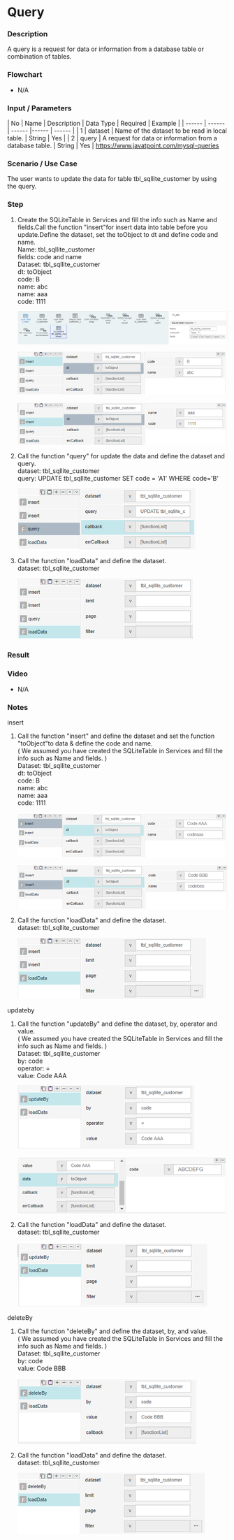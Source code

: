﻿# Query  

### Description

A query is a request for data or information from a database table or combination of tables.

### Flowchart

- N/A 

### Input / Parameters

| No | Name | Description | Data Type | Required | Example |
| ------ | ------ | ------ |------ | ------ |
| 1 | dataset | Name of the dataset to be read in local table. | String | Yes |
| 2 | query | A request for data or information from a database table.  | String | Yes | <a href:></a> </a> https://www.javatpoint.com/mysql-queries</a>

### Scenario / Use Case

The user wants to update the data for table tbl_sqllite_customer by using the query.

### Step

1. Create the SQLiteTable in Services and fill     the info such as Name    and fields.Call the       function "insert"for insert data into table    before you update.Define the dataset, set the    toObject to dt and      define code and name.
   <br>
   Name: tbl_sqllite_customer<br>
   fields: code and name<br>
   Dataset: tbl_sqllite_customer<br>
   dt: toObject<br>
   code: B<br>
   name: abc<br>
   name: aaa<br>
   code: 1111<br>
   
   ![](../../../../document/function/Dataset/query/query-step-1.png?raw=true)
   
   ![](../../../../document/function/Dataset/query/query-step-2.png?raw=true)
   
   ![](../../../../document/function/Dataset/query/query-step-3.png?raw=true)
   
2. Call the function "query" for update the data    and define the dataset and query.
   <br>
   dataset: tbl_sqllite_customer<br>
   query: UPDATE tbl_sqllite_customer SET code = 'A1' WHERE code='B'<br>
   
   ![](../../../../document/function/Dataset/query/query-step-4.png?raw=true)
   
3. Call the function "loadData" and define the     dataset.
   <br>
   dataset: tbl_sqllite_customer<br>
   
   ![](../../../../document/function/Dataset/query/query-step-5.png?raw=true)
   
 
### Result



### Video

- N/A

<!--[![Video](http://i.imgur.com/Ot5DWAW.png)](https://youtu.be/StTqXEQ2l-Y?t=35s)-->

### Notes

insert

1. Call the function "insert" and define the       dataset and set the function "toObject"to       data & define the code and name.<br>( We        assumed you have created the SQLiteTable in     Services and fill the info such as Name and     fields. )
   <br>
   Dataset: tbl_sqllite_customer<br>
   dt: toObject<br>
   code: B<br>
   name: abc<br>
   name: aaa<br>
   code: 1111<br>
   
   ![](query-step-6.png?raw=true)
   
   ![](query-step-7.png?raw=true)
   
2. Call the function "loadData" and define the     dataset.
   <br>
   dataset: tbl_sqllite_customer<br>
   
   ![](query-step-8.png?raw=true)
   
updateby

1. Call the function "updateBy" and define the     dataset, by, operator and value.<br>
   ( We assumed you    have created the SQLiteTable in Services and    fill the info such as Name and fields. )
   <br>
   Dataset: tbl_sqllite_customer<br>
   by: code<br>
   operator: =<br>
   value: Code AAA<br>
   
   ![](query-step-9.png?raw=true)
   
   ![](query-step-10.png?raw=true)
   
2. Call the function "loadData" and define the     dataset.
   <br>
   dataset: tbl_sqllite_customer<br>
  
   ![](query-step-11.png?raw=true)
   
deleteBy

1. Call the function "deleteBy" and define the     dataset, by, and value.<br>
   ( We assumed you    have created the SQLiteTable in Services and    fill the info such as Name and fields. )
   <br>
   Dataset: tbl_sqllite_customer<br>
   by: code<br>
   value: Code BBB<br>

   ![](query-step-12.png?raw=true)
   
2. Call the function "loadData" and define the     dataset.
   <br>
   dataset: tbl_sqllite_customer<br>
 
   ![](query-step-13.png?raw=true)

